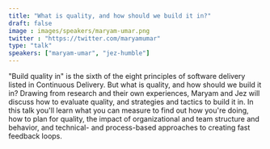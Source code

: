 ```yaml
---
title: "What is quality, and how should we build it in?"
draft: false
image : images/speakers/maryam-umar.png
twitter : "https://twitter.com/maryamumar"
type: "talk"
speakers: ["maryam-umar", "jez-humble"]
---
```


"Build quality in" is the sixth of the eight principles of software delivery listed in Continuous Delivery. But what is quality, and how should we build it in? Drawing from research and their own experiences, Maryam and Jez will discuss how to evaluate quality, and strategies and tactics to build it in. In this talk you'll learn what you can measure to find out how you're doing, how to plan for quality, the impact of organizational and team structure and behavior, and technical- and process-based approaches to creating fast feedback loops.
